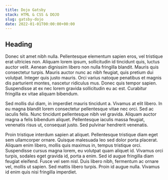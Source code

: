 ```yaml
---
title: Dojo Gatsby
stack: HTML & CSS & DOJO
slug: gatsby-dojo
date: 2022-01-01T00:00:00+00:00
---
```


## Heading

Donec sit amet nibh nulla. Pellentesque elementum sapien eros, vel tristique erat ultricies non. Aliquam lorem ipsum, sollicitudin id tincidunt quis, luctus auctor velit. Aenean dignissim libero non nulla fringilla blandit. Mauris quis consectetur turpis. Mauris auctor nunc ac nibh feugiat, quis pretium dui volutpat. Integer quis justo mauris. Orci varius natoque penatibus et magnis dis parturient montes, nascetur ridiculus mus. Donec quis tempor sapien. Suspendisse at ex nec lorem gravida sollicitudin eu ac est. Curabitur fringilla ex vitae aliquam bibendum.

Sed mollis dui diam, in imperdiet mauris tincidunt a. Vivamus at elit libero. In eu magna blandit lorem consectetur pellentesque vitae nec orci. Sed ac iaculis felis. Nunc tincidunt pellentesque nibh vel gravida. Aliquam auctor magna a felis bibendum aliquet. Pellentesque iaculis massa feugiat, venenatis risus ut, consequat justo. Sed pulvinar hendrerit venenatis.

Proin tristique interdum sapien at aliquet. Pellentesque tristique diam eget sem ullamcorper ornare. Quisque malesuada leo sed dolor porta placerat. Aliquam enim libero, mollis quis maximus in, tempus tristique orci. Suspendisse cursus magna lorem, eu volutpat quam aliquet id. Vivamus orci turpis, sodales eget gravida id, porta a enim. Sed id augue fringilla diam feugiat eleifend. Fusce vel sem nisl. Duis libero nibh, fermentum ac ornare vel, mollis ut sapien. Sed mattis libero turpis. Proin id augue nulla. Vivamus id enim quis nisi fringilla imperdiet.
